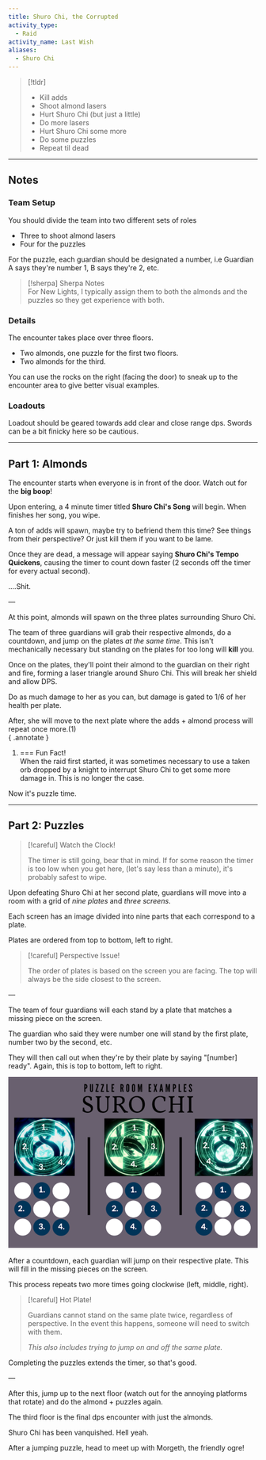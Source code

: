 ```yaml
---
title: Shuro Chi, the Corrupted  
activity_type:
  - Raid
activity_name: Last Wish  
aliases:
  - Shuro Chi
---
```


> [!tldr]  
> - Kill adds  
> - Shoot almond lasers  
> - Hurt Shuro Chi (but just a little)  
> - Do more lasers  
> - Hurt Shuro Chi some more  
> - Do some puzzles  
> - Repeat til dead  

---  
  

## Notes  

  

### Team Setup  

  
You should divide the team into two different sets of roles  
- Three to shoot almond lasers  
- Four for the puzzles  
  
For the puzzle, each guardian should be designated a number, i.e Guardian A says they're number 1, B says they're 2, etc.  

> [!sherpa] Sherpa Notes  
> For New Lights, I typically assign them to both the almonds and the puzzles so they get experience with both.  

### Details  

  
The encounter takes place over three floors.  
 - Two almonds, one puzzle for the first two floors.  
 - Two almonds for the third.  
  
You can use the rocks on the right (facing the door) to sneak up to the encounter area to give better visual examples.  
  

### Loadouts  

  
Loadout should be geared towards add clear and close range dps. Swords can be a bit finicky here so be cautious.  
  
----  
  

## Part 1: Almonds  

  
The encounter starts when everyone is in front of the door. Watch out for the **big boop**!  
  
Upon entering, a 4 minute timer titled **Shuro Chi's Song** will begin. When finishes her song, you wipe.  
  
A ton of adds will spawn, maybe try to befriend them this time? See things from their perspective? Or just kill them if you want to be lame.  
  
Once they are dead, a message will appear saying **Shuro Chi's Tempo Quickens**, causing the timer to count down faster (2 seconds off the timer for every actual second).  
  
....Shit.  
  
—  
  
At this point, almonds will spawn on the three plates surrounding Shuro Chi.  
  
The team of three guardians will grab their respective almonds, do a countdown, and jump on the plates *at the same time*. This isn't mechanically necessary but standing on the plates for too long will **kill** you.  
  
Once on the plates, they'll point their almond to the guardian on their right and fire, forming a laser triangle around Shuro Chi. This will break her shield and allow DPS.  
  
Do as much damage to her as you can, but damage is gated to 1/6 of her health per plate.  
  
After, she will move to the next plate where the adds + almond process will repeat once more.(1)  
{ .annotate }

1.   === Fun Fact!  
	When the raid first started, it was sometimes necessary to use a taken orb dropped by a knight to interrupt Shuro Chi to get some more damage in. This is no longer the case.

Now it's puzzle time.  
  
----  
  

## Part 2: Puzzles  

> [!careful] Watch the Clock!  
>
> The timer is still going, bear that in mind. If for some reason the timer is too low when you get here, (let's say less than a minute), it's probably safest to wipe.  

Upon defeating Shuro Chi at her second plate, guardians will move into a room with a grid of *nine plates* and *three screens*.  
  
Each screen has an image divided into nine parts that each correspond to a plate.  
  
Plates are ordered from top to bottom, left to right.  

> [!careful] Perspective Issue!  
>
> The order of plates is based on the screen you are facing. The top will always be the side closest to the screen.  

—  
  
The team of four guardians will each stand by a plate that matches a missing piece on the screen.  
  
The guardian who said they were number one will stand by the first plate, number two by the second, etc.  
  
They will then call out when they're by their plate by saying "\[number] ready". Again, this is top to bottom, left to right.  
  
![Puzzle Plates](../../assets/img/LW-SC-Plate.png)  
  
After a countdown, each guardian will jump on their respective plate. This will fill in the missing pieces on the screen.  
  
This process repeats two more times going clockwise (left, middle, right).  

> [!careful] Hot Plate!  
>
> Guardians cannot stand on the same plate twice, regardless of perspective. In the event this happens, someone will need to switch with them.  
>
> *This also includes trying to jump on and off the same plate.*  

Completing the puzzles extends the timer, so that's good.  
  
—  
  
After this, jump up to the next floor (watch out for the annoying platforms that rotate) and do the almond + puzzles again.  
  
The third floor is the final dps encounter with just the almonds.  
  
Shuro Chi has been vanquished. Hell yeah.  
  
After a jumping puzzle, head to meet up with Morgeth, the friendly ogre!